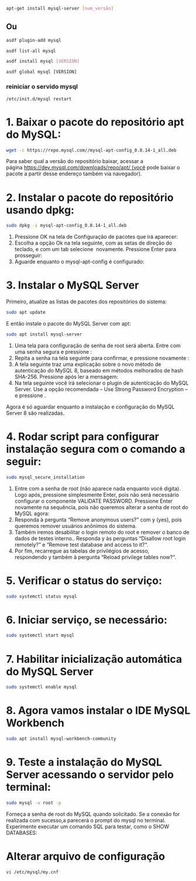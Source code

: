 ```bash
apt-get install mysql-server [num_versão]
```

## Ou

```bash
asdf plugin-add mysql
```

```bash
asdf list-all mysql
```

```bash
asdf install mysql [VERSION]
```

```
asdf global mysql [VERSION]
```

### reiniciar o servido mysql

```
/etc/init.d/mysql restart
```



# 1. Baixar o pacote do repositório apt do MySQL:


```bash
wget -c https://repo.mysql.com//mysql-apt-config_0.8.14-1_all.deb
```

Para saber qual a versão do repositório baixar, acessar a página https://dev.mysql.com/downloads/repo/apt/ (você pode baixar o pacote a partir desse endereço também via navegador).

# 2. Instalar o pacote do repositório usando dpkg:

```bash
sudo dpkg -i mysql-apt-config_0.8.14-1_all.deb
```

1. Pressione OK na tela de Configuração de pacotes que irá aparecer:
2. Escolha a opção Ok na tela seguinte, com as setas de direção do teclado, e com um tab selecione <Ok> novamente. Pressione Enter para prosseguir:
3. Aguarde enquanto o mysql-apt-config é configurado:

# 3. Instalar o MySQL Server

Primeiro, atualize as listas de pacotes dos repositórios do sistema:

```bash
sudo apt update
```

E então instale o pacote do MySQL Server com apt:

```bash
sudo apt install mysql-server
```

1. Uma tela para configuração de senha de root será aberta. Entre com uma senha segura e pressione <Ok>:
2. Repita a senha na tela seguinte para confirmar, e pressione novamente <Ok>:
3. A tela seguinte traz uma explicação sobre o novo método de autenticação do MySQL 8, baseado em métodos melhorados de hash SHA-256. Pressione <Ok> após ler a mensagem:
4. Na tela seguinte você irá selecionar o plugin de autenticação do MySQL Server. Use a opção recomendada – Use Strong Password Encryption – e pressione <Ok>.

Agora é só aguardar enquanto a instalação e configuração do MySQL Server 8 são realizadas.

# 4. Rodar script para configurar instalação segura com o comando a seguir:

```bash
sudo mysql_secure_installation
```

1. Entre com a senha de root (não aparece nada enquanto você digita). Logo após, pressione simplesmente Enter, pois não será necessário configurar o componente VALIDATE PASSWORD. Pressione Enter novamente na sequência, pois não queremos alterar a senha de root do MySQL agora:
2. Responda à pergunta “Remove anonymous users?” com y (yes), pois queremos remover usuários anônimos do sistema.
3. Também iremos desabilitar o login remoto do root e remover o banco de dados de testes interno.. Responda y às perguntas “Disallow root login remotely?” e “Remove test database and access to it?“.
4. Por fim, recarregue as tabelas de privilégios de acesso, respondendo y também à pergunta “Reload privilege tables now?“.

# 5. Verificar o status do serviço:

```bash
sudo systemctl status mysql
```

# 6. Iniciar serviço, se necessário:

```bash
sudo systemctl start mysql
```

# 7. Habilitar inicialização automática do MySQL Server

```bash
sudo systemctl enable mysql
```

# 8. Agora vamos instalar o IDE MySQL Workbench

```bash
sudo apt install mysql-workbench-community
```

# 9. Teste a instalação do MySQL Server acessando o servidor pelo terminal:

```bash
sudo mysql -u root -p
```

Forneça a senha de root do MySQL quando solicitado. Se a conexão for realizada com sucesso,a parecerá o prompt do mysql no terminal. Experimente executar um comando SQL para testar, como o SHOW DATABASES:

# Alterar arquivo de configuração

```bash
vi /etc/mysql/my.cnf
```